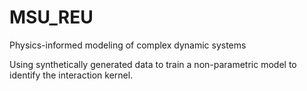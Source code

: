 # MSU_REU
Physics-informed modeling of complex dynamic systems

Using synthetically generated data to train a non-parametric model to identify the interaction kernel.
